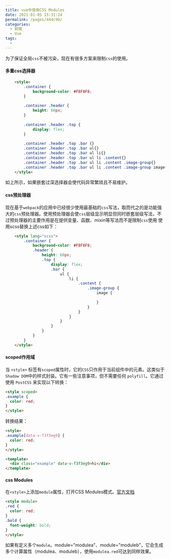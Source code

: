 ```yaml
---
title: vue中使用CSS Modules
date: 2021-01-05 15:31:24
permalink: /pages/444c9b/
categories:
  - 前端
  - Vue
tags:
  - 
---
```

为了保证全局`css`不被污染，现在有很多方案来限制`css`的使用。

#### 多重css选择器
```html
	<style>
		.container {
			background-color: #F8F8F8;
		}
		
		.container .header {
			height: 60px;
		}
		
		.container .header .top {
			display: flex;
		}
		
		.container .header .top .bar {}
		.container .header .top .bar ul{}
		.container .header .top .bar ul li{}
		.container .header .top .bar ul li .content{}
		.container .header .top .bar ul li .content .image-group{}
		.container .header .top .bar ul li .content .image-group image{}
	</style>
```
如上所示，如果嵌套过深选择器会使代码异常繁琐且不易维护。

#### css预处理器
现在基于`webpack`的应用中已经很少使用最基础的`css`写法，取而代之的是功能强大的`css`预处理器。使用预处理器会使`css`层级显示明显但同时嵌套层级写法，不过预处理器的主要作用是在提供变量、函数、mixin等写法而不是限制`css`使用
使用scss替换上述css如下：
```html
	<style lang="scss">
		.container {
			background-color: #F8F8F8;
			.header {
				height: 60px;
				.top {
					display: flex;
					.bar {
						ul {
							li {
								.content {
									.image-group {
										image {
											
										}
									}
								}
							}
						}
					}
				}
			}
		}
	</style>
```
#### scoped作用域
当 `<style>` 标签有`scoped`属性时，它的`CSS`只作用于当前组件中的元素。这类似于`Shadow DOM`中的样式封装。它有一些注意事项，但不需要任何 `polyfill`。它通过使用 `PostCSS` 来实现以下转换：
```html
<style scoped>
.example {
  color: red;
}
</style>
```
转换结果：
```html
<style>
.example[data-v-f3f3eg9] {
  color: red;
}
</style>

<template>
  <div class="example" data-v-f3f3eg9>hi</div>
</template>
```

#### css Modules
在`<style>`上添加`module`属性，打开CSS Modules模式。[官方文档](https://vue-loader-v14.vuejs.org/zh-cn/features/css-modules.html)
```html
<style module>
.red {
  color: red;
}
.bold {
  font-weight: bold;
}
</style>
```
如果有定义多个`module`。module="modulea"、module="moduleb"，它会生成多个计算属性（modulea、moduleb），使用`modulea.red`可达到同样效果。